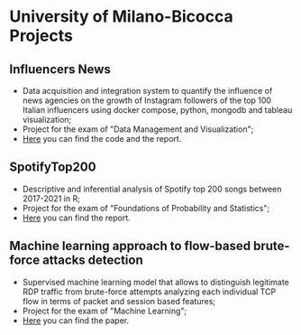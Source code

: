 # University of Milano-Bicocca Projects

## Influencers News
- Data acquisition and integration system to quantify the influence of news agencies on the growth of Instagram followers of the top 100 Italian influencers using docker compose, python, mongodb and tableau visualization;
- Project for the exam of "Data Management and Visualization";
- [Here](InfluencersNews/) you can find the code and the report.

## SpotifyTop200
- Descriptive and inferential analysis of Spotify top 200 songs between 2017-2021 in R;
- Project for the exam of "Foundations of Probability and Statistics";
- [Here](SpotifyTop200/) you can find the report.

## Machine learning approach to flow-based brute-force attacks detection
- Supervised machine learning model that allows to distinguish legitimate RDP traffic from brute-force attempts analyzing each individual TCP flow in terms of packet and session based features;
- Project for the exam of "Machine Learning";
- [Here](RDPb/ML_Project.pdf) you can find the paper.
